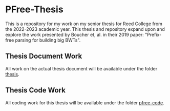 # PFree-Thesis
This is a repository for my work on my senior thesis for Reed College from the 2022-2023 academic year. This thesis and repository expand upon and explore the work presented by Boucher et, al. in their 2019 paper: "Prefix-free parsing for building big BWTs".

## Thesis Document Work
All work on the actual thesis document will be available under the folder [thesis](https://github.com/rqberry/PFree-Thesis/tree/main/thesis).

## Thesis Code Work
All coding work for this thesis will be available under the folder [pfree-code](https://github.com/rqberry/PFree-Thesis/tree/main/pfree-code).
